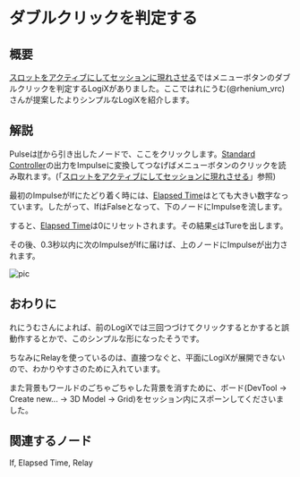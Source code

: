 <!-- NeosVR Techbook-->

# ダブルクリックを判定する

## 概要

[スロットをアクティブにしてセッションに現れさせる](SetSlotActiveSelf.md)ではメニューボタンのダブルクリックを判定するLogiXがありました。ここではれにうむ(@rhenium_vrc)さんが提案したよりシンプルなLogiXを紹介します。

## 解説

Pulseは[If](https://neosvrjp.memo.wiki/d/If)から引き出したノードで、ここをクリックします。[Standard Controller](https://neosvrjp.memo.wiki/d/Standard%20Controller)の出力をImpulseに変換してつなげばメニューボタンのクリックを読み取れます。(「[スロットをアクティブにしてセッションに現れさせる](SetSlotActiveSelf.md)」参照)

最初のImpulseがIfにたどり着く時には、[Elapsed Time](https://neosvrjp.memo.wiki/d/Elapsed%20Time)はとても大きい数字なっています。したがって、IfはFalseとなって、下のノードにImpulseを流します。

すると、[Elapsed Time](https://neosvrjp.memo.wiki/d/Elapsed%20Time)は0にリセットされます。その結果[<](https://neosvrjp.memo.wiki/d/%3c)はTureを出します。

その後、0.3秒以内に次のImpulseがIfに届けば、上のノードにImpulseが出力されます。

![pic](https://pbs.twimg.com/media/ETv-d4BUEAAdwzB?format=jpg&name=large "pic")

## おわりに
れにうむさんによれば、前のLogiXでは三回つづけてクリックするとかすると誤動作するとかで、このシンプルな形になったそうです。

ちなみにRelayを使っているのは、直接つなぐと、平面にLogiXが展開できないので、わかりやすさのために入れています。

また背景もワールドのごちゃごちゃした背景を消すために、ボード(DevTool → Create new... → 3D Model → Grid)をセッション内にスポーンしてくださいました。　

## 関連するノード
If, Elapsed Time, Relay
